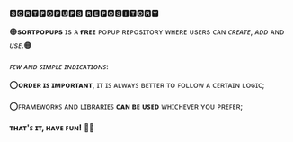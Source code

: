 🆂🅾🆁🆃🅿🅾🅿🆄🅿🆂 🆁🅴🅿🅾🆂🅸🆃🅾🆁🆈



🟠**sᴏʀᴛᴘᴏᴘᴜᴘs** ɪs ᴀ **ғʀᴇᴇ** ᴘᴏᴘᴜᴘ ʀᴇᴘᴏsɪᴛᴏʀʏ ᴡʜᴇʀᴇ ᴜsᴇʀs ᴄᴀɴ *ᴄʀᴇᴀᴛᴇ*, *ᴀᴅᴅ* ᴀɴᴅ *ᴜsᴇ*.🟠

*ꜰᴇᴡ ᴀɴᴅ ꜱɪᴍᴘʟᴇ ɪɴᴅɪᴄᴀᴛɪᴏɴꜱ*:


⭕️**ᴏʀᴅᴇʀ ɪꜱ ɪᴍᴘᴏʀᴛᴀɴᴛ**, ɪᴛ ɪꜱ ᴀʟᴡᴀʏꜱ ʙᴇᴛᴛᴇʀ ᴛᴏ ꜰᴏʟʟᴏᴡ ᴀ ᴄᴇʀᴛᴀɪɴ ʟᴏɢɪᴄ;

⭕️ꜰʀᴀᴍᴇᴡᴏʀᴋꜱ ᴀɴᴅ ʟɪʙʀᴀʀɪᴇꜱ **ᴄᴀɴ ʙᴇ ᴜꜱᴇᴅ** ᴡʜɪᴄʜᴇᴠᴇʀ ʏᴏᴜ ᴘʀᴇꜰᴇʀ;


**ᴛʜᴀᴛ'ꜱ ɪᴛ, ʜᴀᴠᴇ ꜰᴜɴ!** ✌🏼
